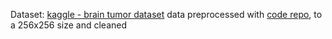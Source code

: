 Dataset:
<a href="https://www.kaggle.com/datasets/masoudnickparvar/brain-tumor-mri-dataset/data">kaggle - brain tumor dataset</a>
data preprocessed with <a href="https://github.com/masoudnick/Brain-Tumor-MRI-Classification/blob/main/Preprocessing.py">code repo</a>,
to a 256x256 size and cleaned

